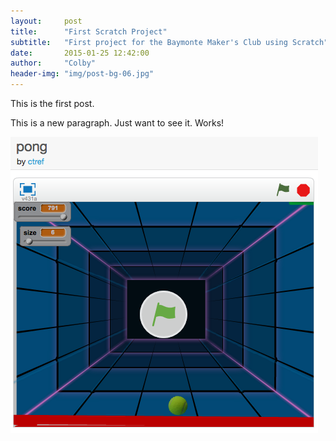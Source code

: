 ```yaml
---
layout:     post
title:      "First Scratch Project"
subtitle:   "First project for the Baymonte Maker's Club using Scratch"
date:       2015-01-25 12:42:00
author:     "Colby"
header-img: "img/post-bg-06.jpg"
---
```

This is the first post.

This is a new paragraph. Just want to see it. Works!

<a href="http://scratch.mit.edu/projects/46124252/" target="_blank"><img src="/img/pong.png"></a>